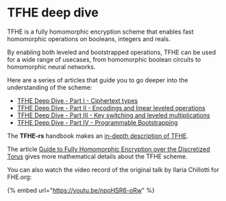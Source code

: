 # TFHE deep dive

TFHE is a fully homomorphic encryption scheme that enables fast homomorphic operations on booleans, integers and reals.

By enabling both leveled and bootstrapped operations, TFHE can be used for a wide range of usecases, from homomorphic boolean circuits to homomorphic neural networks.

Here are a series of articles that guide you to go deeper into the understanding of the scheme:

* [TFHE Deep Dive - Part I - Ciphertext types](https://www.zama.ai/post/tfhe-deep-dive-part-1)
* [TFHE Deep Dive - Part II - Encodings and linear leveled operations](https://www.zama.ai/post/tfhe-deep-dive-part-2)
* [TFHE Deep Dive - Part III - Key switching and leveled multiplications](https://www.zama.ai/post/tfhe-deep-dive-part-3)
* [TFHE Deep Dive - Part IV - Programmable Bootstrapping](https://www.zama.ai/post/tfhe-deep-dive-part-4)

The **TFHE-rs** handbook makes an [in-depth description of TFHE](https://github.com/zama-ai/tfhe-rs-handbook).

The article [Guide to Fully Homomorphic Encryption over the Discretized Torus](https://eprint.iacr.org/2021/1402.pdf) gives more mathematical details about the TFHE scheme.

You can also watch the video record of the original talk by Ilaria Chillotti for FHE.org:

{% embed url="https://youtu.be/npoHSR6-oRw" %}
